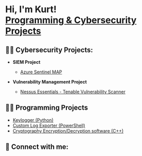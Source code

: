 <h1>Hi, I'm Kurt! <br/><a href="https://www.linkedin.com/in/kurtroy-haye-15804159/">Programming & Cybersecurity Projects</a></h1>

<h2>👨‍💻 Cybersecurity Projects:</h2>

- <b>SIEM Project</b>
  - [Azure Sentinel MAP](https://github.com/kurtroyhaye/Azure-Sentinel-SIEM-Project)

- <b>Vulnerability Management Project</b>
  - [Nessus Essentials - Tenable Vulnerability Scanner](https://github.com/kurtroyhaye/Nessus-Vulnerability-Management-Project)



<h2>👨‍💻 Programming Projects</h2>

- [Keylogger (Python)](https://github.com/kurtroyhaye/Keylogger)
- [Custom Log Exporter (PowerShell)](https://github.com/kurtroyhaye/Custom-Security-Log-Exporter)
- [Cryptography Encryption/Decryption software (C++)](https://github.com/kurtroyhaye/Cryptography-Project)

<h2> 🤳 Connect with me:</h2>



<!--
 is a ✨ _special_ ✨ repository because its `README.md` (this file) appears on your GitHub profile.

Here are some ideas to get you started:

- 🔭 I’m currently working on ...
- 🌱 I’m currently learning ...
- 👯 I’m looking to collaborate on ...
- 🤔 I’m looking for help with ...
- 💬 Ask me about ...
- 📫 How to reach me: ...
- 😄 Pronouns: ...
- ⚡ Fun fact: ...
-->
